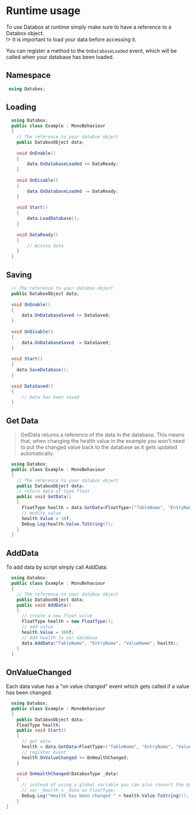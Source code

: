 # Runtime usage
To use Databox at runtime simply make sure to have a reference to a Databox object.  
!> It is important to load your data before accessing it.  

You can register a method to the `OnDatabaseLoaded` event, which will be called when your database has been loaded.

## Namespace
```csharp
 using Databox;
```  

## Loading
```csharp
  using Databox;
  public class Example : MonoBehaviour
  {
    // The reference to your databox object
    public DataboxObject data;
    
    void OnEnable()
    {
        data.OnDatabaseLoaded += DataReady;
    }
    
    void OnDisable()
    {
        data.OnDatabaseLoaded -= DataReady;
    }
    
    void Start()
    {
        data.LoadDatabase();
    }
    
    void DataReady()
    {
        // Access data
    }
  }
```

## Saving
```csharp
  // The reference to your databox object
  public DataboxObject data;
    
  void OnEnable()
  {
      data.OnDatabaseSaved += DataSaved;
  }
    
  void OnDisable()
  {
      data.OnDatabaseSaved -= DataSaved;
  }
    
  void Start()
  {
    data.SaveDatabase();
  }
    
  void DataSaved()
  {
      // Data has been saved
  }

```
  
## Get Data
> GetData returns a reference of the data in the database. This means that, when changing the health value in the example you won't need to put the changed value back to the database as it gets updated automatically.
  
```csharp
  using Databox;
  public class Example : MonoBehaviour
  {
    // The reference to your databox object
    public DataboxObject data;
    // return data of type float
    public void GetData()
    {
      FloatType health = data.GetData<FloatType>("TableName", "EntryName", "ValueName");
      // modify value
      health.Value = 10f;
      Debug.Log(health.Value.ToString());
    }
  }
```  

## AddData  
To add data by script simply call AddData.
```csharp
  using Databox;
  public class Example : MonoBehaviour
  {
    // The reference to your databox object
    public DataboxObject data;
    public void AddData()
    {
      // create a new float value
      FloatType health = new FloatType();
      // add value
      health.Value = 100f;
      // Add health to our database
      data.AddData("TableName", "EntryName", "ValueName", health);
    }
  }
```  

## OnValueChanged
Each data value has a "on value changed" event which gets called if a value has been changed.  
```csharp
  using Databox;
  public class Example : MonoBehaviour
  {
    public DataboxObject data;
    FloatType health;
    public void Start()
    {
      // get data
      health = data.GetData<FloatType>("TableName", "EntryName", "ValueName");
      // register event
      health.OnValueChanged += OnHealthChanged;
    }
    
    void OnHealthChanged(DataboxType _data)
    {
      // instead of using a global variable you can also convert the data back
      // var _health = _data as FloatType;
      Debug.Log("Health has been changed " + health.Value.ToString());
    }
}
```
  
 
